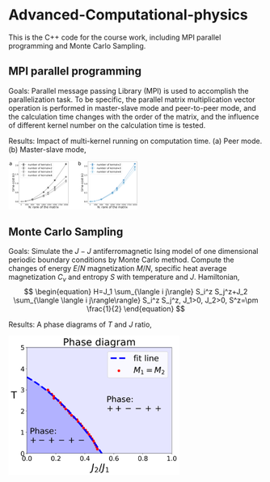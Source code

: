 # Advanced-Computational-physics

This is the C++ code for the course work, including MPI parallel programming and Monte Carlo Sampling. 



## MPI parallel programming

Goals: Parallel message passing Library (MPI) is used to accomplish the parallelization task. To be specific, the parallel matrix multiplication vector operation is performed in master-slave mode and peer-to-peer mode, and the calculation time changes with the order of the matrix, and the influence of different kernel number on the calculation time is tested.

Results: Impact of multi-kernel running on computation time. (a) Peer mode. (b) Master-slave mode,

<img src="./MPI-Parallel-programming/task2.png" alt="task2" style="zoom:25%;" />



## Monte Carlo Sampling

Goals: Simulate the $J-J$ antiferromagnetic Ising model of one dimensional periodic boundary conditions by Monte Carlo method. Compute the changes of energy $E/N$ magnetization $M/N$, specific heat average magnetization $C_v$ and entropy $S$ with temperature and $J$. Hamiltonian,
$$
\begin{equation}
H=J_1 \sum_{\langle i j\rangle} S_i^z S_j^z+J_2 \sum_{\langle \langle i j\rangle\rangle} S_i^z S_j^z, J_1>0, J_2>0, S^z=\pm \frac{1}{2}
\end{equation}
$$


Results: A phase diagrams of $T$ and $J$ ratio,

<img src=".\Monte-Carlo-Sampling\PhaseD.png" alt="PhaseD" style="zoom:33%;" />